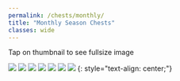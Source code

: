 ```yaml
---
permalink: /chests/monthly/
title: "Monthly Season Chests"
classes: wide
---  
```


Tap on thumbnail to see fullsize image

[![](https://media.discordapp.net/attachments/826525665116553228/827368664105484318/image0.png?width=199&height=139)](https://cdn.discordapp.com/attachments/826525665116553228/827368664105484318/image0.png)
[![](https://media.discordapp.net/attachments/826525665116553228/862197122257518622/IMG_4606.PNG?width=199&height=139)](https://cdn.discordapp.com/attachments/826525665116553228/862197122257518622/IMG_4606.PNG)
[![](https://media.discordapp.net/attachments/898566235908878366/915679347795460117/IMG_2275.PNG?width=199&height=139)](https://cdn.discordapp.com/attachments/898566235908878366/915679347795460117/IMG_2275.PNG)
[![](https://media.discordapp.net/attachments/898566235908878366/950861153762955414/IMG_4364.PNG?width=199&height=139)](https://cdn.discordapp.com/attachments/898566235908878366/950861153762955414/IMG_4364.PNG)
[![](https://media.discordapp.net/attachments/898566235908878366/950861915708620830/IMG_3173.PNG?width=199&height=139)](https://cdn.discordapp.com/attachments/898566235908878366/950861915708620830/IMG_3173.PNG)
[![](https://media.discordapp.net/attachments/898566235908878366/950862814350802984/IMG_4063.PNG?width=199&height=139)](https://cdn.discordapp.com/attachments/898566235908878366/950862814350802984/IMG_4063.PNG)
[![](https://media.discordapp.net/attachments/898566235908878366/1024589319064785006/IMG_6233.PNG?width=199&height=139)](https://cdn.discordapp.com/attachments/898566235908878366/1024589319064785006/IMG_6233.PNG)
{: style="text-align: center;"}
